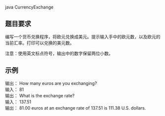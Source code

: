 java
CurrencyExchange

##  题目要求
编写一个货币兑换程序，将欧元兑换成美元。提示输入手中的欧元数，以及欧元的当前汇率。打印可以兑换的美元数。

注意：使用英文标点符号，输出中的数字保留两位小数。

##  示例
输出：	How many euros are you exchanging?  
输入：	81  
输出：	What is the exchange rate?  
输入：	137.51  
输出：	81.00 euros at an exchange rate of 137.51 is 111.38 U.S. dollars.